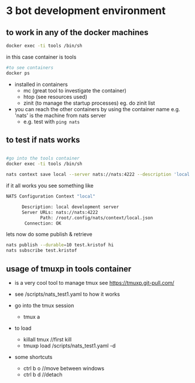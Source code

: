 # 3 bot development environment

## to work in any of the docker machines

```bash
docker exec -ti tools /bin/sh
```
in this case container is tools


```bash
#to see containers
docker ps
```

- installed in containers
    - mc (great tool to investigate the container)
    - htop (see resources used)
    - zinit (to manage the startup processes) eg. do zinit list
- you can reach the other containers by using the container name e.g. 'nats' is the machine from nats server
    - e.g. test with ```ping nats```

## to test if nats works

```bash

#go into the tools container 
docker exec -ti tools /bin/sh

nats context save local --server nats://nats:4222 --description 'local development server' --select 


```

if it all works you see something like

```bash
NATS Configuration Context "local"

      Description: local development server
      Server URLs: nats://nats:4222
             Path: /root/.config/nats/context/local.json
       Connection: OK

```

lets now do some publish & retrieve

```bash
nats publish --durable=10 test.kristof hi
nats subscribe test.kristof

```

## usage of tmuxp in tools container

- is a very cool tool to manage tmux see https://tmuxp.git-pull.com/
- see /scripts/nats_test1.yaml to how it works

- go into the tmux session
    - tmux a
- to load   
    - killall tmux //first kill 
    - tmuxp load /scripts/nats_test1.yaml -d
- some shortcuts
    - ctrl b o  //move between windows
    - ctrl b d  //detach
